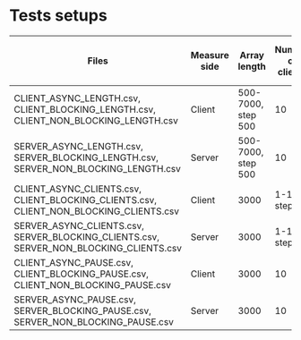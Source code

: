 # Tests setups
| Files                                                                                   | Measure side | Array length | Number of clients | Pause between queries, ms | Number of queries |
|-----------------------------------------------------------------------------------------|--------------|--------------|-------------------|---------------------------|-------------------|
| CLIENT_ASYNC_LENGTH.csv, CLIENT_BLOCKING_LENGTH.csv, CLIENT_NON_BLOCKING_LENGTH.csv  | Client       | 500-7000, step 500        | 10      | 50                        | 30                |
| SERVER_ASYNC_LENGTH.csv, SERVER_BLOCKING_LENGTH.csv, SERVER_NON_BLOCKING_LENGTH.csv  | Server       | 500-7000, step 500        | 10      | 50                        | 30                |
| CLIENT_ASYNC_CLIENTS.csv, CLIENT_BLOCKING_CLIENTS.csv, CLIENT_NON_BLOCKING_CLIENTS.csv  | Client       | 3000         | 1-101, step 10      | 50                        | 30                |
| SERVER_ASYNC_CLIENTS.csv, SERVER_BLOCKING_CLIENTS.csv, SERVER_NON_BLOCKING_CLIENTS.csv  | Server       | 3000         | 1-101, step 10     | 50                        | 30                |
| CLIENT_ASYNC_PAUSE.csv, CLIENT_BLOCKING_PAUSE.csv, CLIENT_NON_BLOCKING_PAUSE.csv  | Client       | 3000        | 10      | 1-106, step 5                        | 30                |
| SERVER_ASYNC_PAUSE.csv, SERVER_BLOCKING_PAUSE.csv, SERVER_NON_BLOCKING_PAUSE.csv  | Server       | 3000        | 10      | 1-106, step 5                        | 30                |
